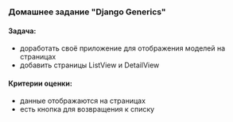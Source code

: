 ### Домашнее задание "Django Generics"
#### Задача:
- доработать своё приложение для отображения моделей на страницах
- добавить страницы ListView и DetailView
#### Критерии оценки:
- данные отображаются на страницах
- есть кнопка для возвращения к списку
